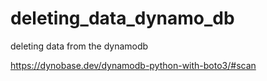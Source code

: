 # deleting_data_dynamo_db
deleting data from the dynamodb

https://dynobase.dev/dynamodb-python-with-boto3/#scan
